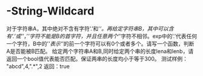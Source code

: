 # -String-Wildcard
对于字符串A，其中绝对不含有字符’.’和’*’。再给定字符串B，其中可以含有’.’或’*’，’*’字符不能是B的首字符，并且任意两个’*’字符不相邻。exp中的’.’代表任何一个字符，B中的’*’表示’*’的前一个字符可以有0个或者多个。请写一个函数，判断A是否能被B匹配。  给定两个字符串A和B,同时给定两个串的长度lena和lenb，请返回一个bool值代表能否匹配。保证两串的长度均小于等于300。 测试样例：  "abcd",4,".*",2  返回：true
